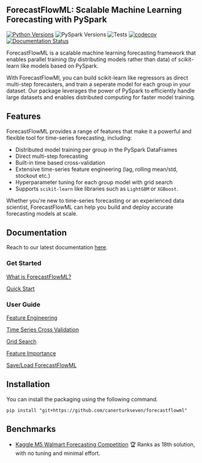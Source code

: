 ## ForecastFlowML: Scalable Machine Learning Forecasting with PySpark

[![Python Versions](https://img.shields.io/badge/python-3.7%20|%203.8%20|%203.9%20|%203.10%20-blue)](https://www.python.org/downloads/) ![PySpark Versions](https://img.shields.io/badge/pyspark-3.0%20|%203.1%20|%203.2%20|%203.3%20-blue) ![Tests](https://github.com/canerturkseven/ForecastFlowML/actions/workflows/tests.yml/badge.svg) [![codecov](https://codecov.io/github/canerturkseven/ForecastFlowML/branch/master/graph/badge.svg?token=DKAE8VSQ1M)](https://codecov.io/github/canerturkseven/ForecastFlowML) [![Documentation Status](https://readthedocs.org/projects/forecastflowml/badge/?version=latest)](https://forecastflowml.readthedocs.io/en/latest/?badge=latest)

ForecastFlowML is a scalable machine learning forecasting framework that enables parallel training (by distributing models rather than data) of scikit-learn like models based on PySpark.

With ForecastFlowMl, you can build scikit-learn like regressors as direct multi-step forecasters, and train a seperate model for each group in your dataset.
Our package leverages the power of PySpark to efficiently handle large datasets and enables distributed computing for faster model training.

## Features

ForecastFlowML provides a range of features that make it a powerful and flexible tool for time-series forecasting, including:

- Distributed model training per group in the PySpark DataFrames
- Direct multi-step forecasting
- Built-in time based cross-validation
- Extensive time-series feature engineering (lag, rolling mean/std, stockout etc.)
- Hyperparameter tuning for each group model with grid search
- Supports `scikit-learn` like libraries such as `LightGBM` or `XGBoost`.

Whether you're new to time-series forecasting or an experienced data scientist, ForecastFlowML can help you build and deploy accurate forecasting models at scale.

## Documentation

Reach to our latest documentation [here](https://forecastflowml.readthedocs.io/en/latest/).

### Get Started

[What is ForecastFlowML?](https://forecastflowml.readthedocs.io/en/latest/forecastflowml.html)

[Quick Start](https://forecastflowml.readthedocs.io/en/latest/notebooks/quick_start.html)

### User Guide

[Feature Engineering](https://forecastflowml.readthedocs.io/en/latest/notebooks/feature_engineering.html)

[Time Series Cross Validation](https://forecastflowml.readthedocs.io/en/latest/notebooks/cross_validation.html)

[Grid Search](https://forecastflowml.readthedocs.io/en/latest/notebooks/grid_search.html)

[Feature Importance](https://forecastflowml.readthedocs.io/en/latest/notebooks/feature_importance.html)

[Save/Load ForecastFlowML](https://forecastflowml.readthedocs.io/en/latest/notebooks/save_load.html)

## Installation

You can install the packaging using the following command.

```
pip install "git+https://github.com/canerturkseven/forecastflowml"
```

## Benchmarks

- [Kaggle M5 Walmart Forecasting Competition](https://www.kaggle.com/code/canerturkseven/forecastflowml-m5-forecasting-accuracy/notebook)
  🏆 Ranks as 18th solution, with no tuning and minimal effort.

